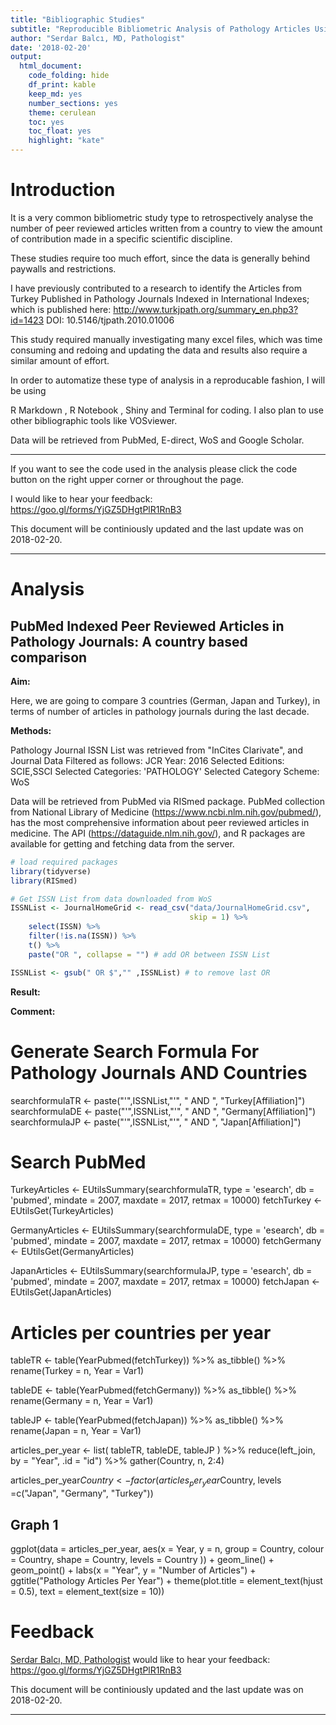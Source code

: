 ```yaml
---
title: "Bibliographic Studies"
subtitle: "Reproducible Bibliometric Analysis of Pathology Articles Using PubMed, E-direct, WoS, Google Scholar"
author: "Serdar Balcı, MD, Pathologist"
date: '2018-02-20'
output: 
  html_document: 
    code_folding: hide
    df_print: kable
    keep_md: yes
    number_sections: yes
    theme: cerulean
    toc: yes
    toc_float: yes
    highlight: "kate"
---
```


# Introduction

It is a very common bibliometric study type to retrospectively analyse the number of peer reviewed articles written from a country to view the amount of contribution made in a specific scientific discipline.

These studies require too much effort, since the data is generally behind paywalls and restrictions.

I have previously contributed to a research to identify the Articles from Turkey Published in Pathology Journals Indexed in International Indexes; which is published here: http://www.turkjpath.org/summary_en.php3?id=1423 DOI: 10.5146/tjpath.2010.01006

This study required manually investigating many excel files, which was time consuming and redoing and updating the data and results also require a similar amount of effort.

In order to automatize these type of analysis in a reproducable fashion, 
I will be using
<!-- list of analysis tools -->
R Markdown
,
R Notebook
,
Shiny
and
Terminal
for coding. 
I also plan to use other bibliographic tools like
VOSviewer.

Data will be retrieved from 
PubMed, 
E-direct,
WoS
and
Google Scholar.



---

If you want to see the code used in the analysis please click the code button on the right upper corner or throughout the page. 

I would like to hear your feedback: https://goo.gl/forms/YjGZ5DHgtPlR1RnB3

This document will be continiously updated and the last update was on 2018-02-20.


---

# Analysis




## PubMed Indexed Peer Reviewed Articles in Pathology Journals: A country based comparison

**Aim:**

Here, we are going to compare 3 countries (German, Japan and Turkey), in terms of number of articles in pathology journals during the last decade.

**Methods:**

Pathology Journal ISSN List was retrieved from "InCites Clarivate", and Journal Data Filtered as follows: JCR Year: 2016 Selected Editions: SCIE,SSCI Selected Categories: 'PATHOLOGY' Selected Category Scheme: WoS

Data will be retrieved from PubMed via RISmed package.
PubMed collection from National Library of Medicine (https://www.ncbi.nlm.nih.gov/pubmed/), has the most comprehensive information about peer reviewed articles in medicine.
The API (https://dataguide.nlm.nih.gov/), and R packages are available for getting and fetching data from the server.



```r
# load required packages
library(tidyverse)
library(RISmed)
```



```r
# Get ISSN List from data downloaded from WoS
ISSNList <- JournalHomeGrid <- read_csv("data/JournalHomeGrid.csv", 
                                        skip = 1) %>% 
    select(ISSN) %>% 
    filter(!is.na(ISSN)) %>% 
    t() %>% 
    paste("OR ", collapse = "") # add OR between ISSN List

ISSNList <- gsub(" OR $","" ,ISSNList) # to remove last OR
```



**Result:**





**Comment:**







    

# Generate Search Formula For Pathology Journals AND Countries
searchformulaTR <- paste("'",ISSNList,"'", " AND ", "Turkey[Affiliation]")
searchformulaDE <- paste("'",ISSNList,"'", " AND ", "Germany[Affiliation]")
searchformulaJP <- paste("'",ISSNList,"'", " AND ", "Japan[Affiliation]")

# Search PubMed
TurkeyArticles <- EUtilsSummary(searchformulaTR, type = 'esearch', db = 'pubmed', mindate = 2007, maxdate = 2017, retmax = 10000)
fetchTurkey <- EUtilsGet(TurkeyArticles)

GermanyArticles <- EUtilsSummary(searchformulaDE, type = 'esearch', db = 'pubmed', mindate = 2007, maxdate = 2017, retmax = 10000)
fetchGermany <- EUtilsGet(GermanyArticles)

JapanArticles <- EUtilsSummary(searchformulaJP, type = 'esearch', db = 'pubmed', mindate = 2007, maxdate = 2017, retmax = 10000)
fetchJapan <- EUtilsGet(JapanArticles)

# Articles per countries per year
tableTR <- table(YearPubmed(fetchTurkey)) %>% 
    as_tibble() %>% 
    rename(Turkey = n, Year = Var1)

tableDE <- table(YearPubmed(fetchGermany)) %>% 
    as_tibble() %>% 
    rename(Germany = n, Year = Var1)

tableJP <- table(YearPubmed(fetchJapan)) %>% 
    as_tibble() %>% 
    rename(Japan = n, Year = Var1)

articles_per_year <- list(
    tableTR,
    tableDE,
    tableJP
    ) %>%
    reduce(left_join, by = "Year", .id = "id") %>% 
    gather(Country, n, 2:4)

articles_per_year$Country <- factor(articles_per_year$Country,
                                       levels =c("Japan", "Germany", "Turkey"))

## Graph 1 



ggplot(data = articles_per_year, aes(x = Year, y = n, group = Country,
                                     colour = Country, shape = Country,
                                     levels = Country
                                     )) +
    geom_line() +
    geom_point() +
    labs(x = "Year", y = "Number of Articles") +
    ggtitle("Pathology Articles Per Year") +
    theme(plot.title = element_text(hjust = 0.5), 
          text = element_text(size = 10))








# Feedback

[Serdar Balcı, MD, Pathologist](https://github.com/sbalci) would like to hear your feedback: https://goo.gl/forms/YjGZ5DHgtPlR1RnB3

This document will be continiously updated and the last update was on 2018-02-20.

---
